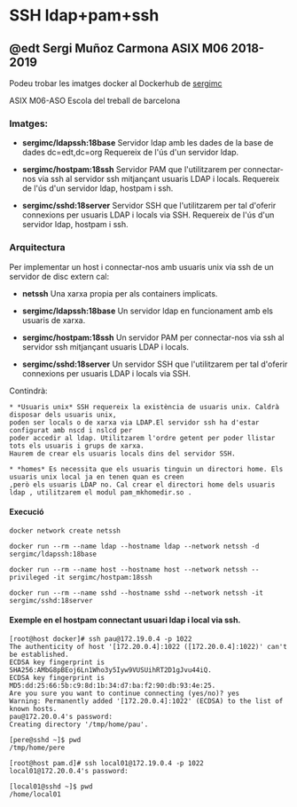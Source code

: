 # SSH ldap+pam+ssh

## @edt Sergi Muñoz Carmona ASIX M06 2018-2019

Podeu trobar les imatges docker al Dockerhub de [sergimc](https://hub.docker.com/u/sergimc/)

ASIX M06-ASO Escola del treball de barcelona

### Imatges:

* **sergimc/ldapssh:18base** Servidor ldap amb les dades de la base de dades dc=edt,dc=org Requereix de l'ús d'un 
servidor ldap.

* **sergimc/hostpam:18ssh** Servidor PAM que l'utilitzarem per connectar-nos via ssh al servidor ssh mitjançant usuaris LDAP i locals.
Requereix de l'ús d'un servidor ldap, hostpam i ssh.

* **sergimc/sshd:18server** Servidor SSH que l'utilitzarem per tal d'oferir connexions per usuaris LDAP i locals via SSH.
Requereix de l'ús d'un servidor ldap, hostpam i ssh.

### Arquitectura

Per implementar un host i connectar-nos amb usuaris unix  via ssh de un 
servidor de disc extern cal:

  * **netssh** Una xarxa propia per als containers implicats.

  * **sergimc/ldapssh:18base** Un servidor ldap en funcionament amb els usuaris de xarxa.

  * **sergimc/hostpam:18ssh** Un servidor PAM per connectar-nos via ssh al servidor ssh mitjançant usuaris LDAP i locals.
  
  * **sergimc/sshd:18server** Un servidor SSH que l'utilitzarem per tal d'oferir connexions per usuaris LDAP i locals via SSH.

Contindrà:


    * *Usuaris unix* SSH requereix la existència de usuaris unix. Caldrà disposar dels usuaris unix,
	poden ser locals o de xarxa via LDAP.El servidor ssh ha d'estar configurat amb nscd i nslcd per
	poder accedir al ldap. Utilitzarem l'ordre getent per poder llistar tots els usuaris i grups de xarxa.
	Haurem de crear els usuaris locals dins del servidor SSH.

    * *homes* Es necessita que els usuaris tinguin un directori home. Els usuaris unix local ja en tenen quan es creen
	,però els usuaris LDAP no. Cal crear el directori home dels usuaris ldap , utilitzarem el modul pam_mkhomedir.so .


#### Execució

```
docker network create netssh

docker run --rm --name ldap --hostname ldap --network netssh -d sergimc/ldapssh:18base

docker run --rm --name host --hostname host --network netssh --privileged -it sergimc/hostpam:18ssh

docker run --rm --name sshd --hostname sshd --network netssh -it sergimc/sshd:18server
```

#### Exemple en el hostpam connectant usuari ldap i local via ssh.
```
[root@host docker]# ssh pau@172.19.0.4 -p 1022
The authenticity of host '[172.20.0.4]:1022 ([172.20.0.4]:1022)' can't be established.
ECDSA key fingerprint is SHA256:AMbG8pBEoj6Ln1Who3y5Iyw9VUSUihRT2D1gJvu44iQ.
ECDSA key fingerprint is MD5:dd:25:66:5b:c9:8d:1b:34:d7:ba:f2:90:db:93:4e:25.
Are you sure you want to continue connecting (yes/no)? yes
Warning: Permanently added '[172.20.0.4]:1022' (ECDSA) to the list of known hosts.
pau@172.20.0.4's password: 
Creating directory '/tmp/home/pau'.

[pere@sshd ~]$ pwd
/tmp/home/pere

[root@host pam.d]# ssh local01@172.19.0.4 -p 1022
local01@172.20.0.4's password: 

[local01@sshd ~]$ pwd
/home/local01

```



